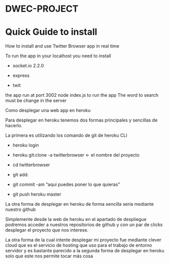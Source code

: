 # DWEC-PROJECT
<h1><b>Quick Guide to install</b></h1>

How to install and use Twitter Browser app in real time

To run the app in your localhost you need to install

- socket.io 2.2.0

- express

- twit

the app run at port 3002
node index.js to run the app
The word to search must be change in the server 



Como desplegar una web app en heroku


Para desplegar en heroku tenemos dos formas principales y sencillas de hacerlo.

La primera es utilizando los comando de git de heroku CLI 

- heroku login

- heroku git:clone -a twitterbrowser ← el nombre del proyecto

- cd twitterbrowser

- git add.

- git commit -am “aqui puedes poner lo que quieras”

- git push heroku master

La otra forma de desplegar en heroku de forma sencilla sería mediante nuestro github 

Simplemente desde la web de heroku en el apartado de despliegue podremos acceder a nuestros repositorios de github y con un par de clicks desplegar el proyecto que nos interese. 

La otra forma de la cual intente desplegar mi proyecto fue mediante clever cloud que es el servicio de hosting que uso para el trabajo de entorno servidor y es bastante parecido a la segunda forma de desplegar en heroku solo que este nos permite tocar más cosa
